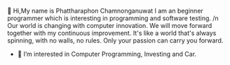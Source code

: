 👋 Hi,My name is Phattharaphon Chamnonganuwat
  I am an beginner programmer which is interesting in programming and software testing. /n
  Our world is changing with computer innovation. 
  We will move forward together with my continuous improvement. 
  It's like a world that's always spinning, with no walls, no rules.
  Only your passion can carry you forward.
- 👀 I’m interested in Computer Programming, Investing and Car.


<!---
JOMDIESEL/JOMDIESEL is a ✨ special ✨ repository because its `README.md` (this file) appears on your GitHub profile.
You can click the Preview link to take a look at your changes.
--->
